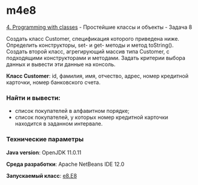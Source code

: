 # m4e8

[4. Programming with classes](..) - Простейшие классы и объекты - Задача 8

Создать класс Customer, спецификация которого приведена ниже. 
Определить конструкторы, set- и get- методы и метод toString(). Создать 
второй класс, агрегирующий массив типа Customer, с подходящими 
конструкторами и методами. Задать критерии выбора данных и вывести эти 
данные на консоль.

**Класс Customer**: id, фамилия, имя, отчество, адрес, номер кредитной 
карточки, номер банковского счета.

### Найти и вывести:

* список покупателей в алфавитном порядке;
* список покупателей, у которых номер кредитной карточки находится в 
заданном интервале.

### Технические параметры

**Java version**: OpenJDK 11.0.11

**Среда разработки**: Apache NetBeans IDE 12.0

**Запускаемый класс**: [e8.E8](https://github.com/aabyodj/java0online/blob/master/4%20Classes/E8/src/e8/E8.java)
